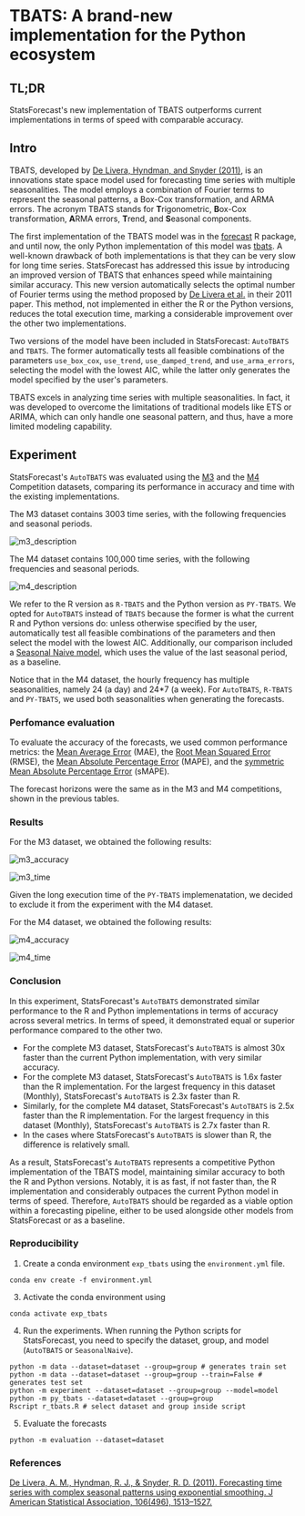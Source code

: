 # TBATS: A brand-new implementation for the Python ecosystem

## TL;DR

StatsForecast's new implementation of TBATS outperforms current implementations in terms of speed with comparable accuracy. 

## Intro 

TBATS, developed by [De Livera, Hyndman, and Snyder (2011)](https://www.robjhyndman.com/papers/ComplexSeasonality.pdf), is an innovations state space model used for forecasting time series with multiple seasonalities. The model employs a combination of Fourier terms to represent the seasonal patterns, a Box-Cox transformation, and ARMA errors. The acronym TBATS stands for **T**rigonometric, **B**ox-Cox transformation, **A**RMA errors, **T**rend, and **S**easonal components.

The first implementation of the TBATS model was in the [forecast](https://pkg.robjhyndman.com/forecast/reference/tbats.html) R package, and until now, the only Python implementation of this model was [tbats](https://github.com/intive-DataScience/tbats). A well-known drawback of both implementations is that they can be very slow for long time series. StatsForecast has addressed this issue by introducing an improved version of TBATS that enhances speed while maintaining similar accuracy. This new version automatically selects the optimal number of Fourier terms using the method proposed by [De Livera et al.](https://www.robjhyndman.com/papers/ComplexSeasonality.pdf) in their 2011 paper. This method, not implemented in either the R or the Python versions, reduces the total execution time, marking a considerable improvement over the other two implementations.

Two versions of the model have been included in StatsForecast: `AutoTBATS` and `TBATS`. The former automatically tests all feasible combinations of the parameters `use_box_cox`, `use_trend`, `use_damped_trend`, and `use_arma_errors`, selecting the model with the lowest AIC, while the latter only generates the model specified by the user's parameters.

TBATS excels in analyzing time series with multiple seasonalities. In fact, it was developed to overcome the limitations of traditional models like ETS or ARIMA, which can only handle one seasonal pattern, and thus, have a more limited modeling capability. 

## Experiment 

StatsForecast's `AutoTBATS` was evaluated using the [M3](https://www.sciencedirect.com/science/article/abs/pii/S0169207000000571) and the [M4](https://www.sciencedirect.com/science/article/pii/S0169207019301128) Competition datasets, comparing its performance in accuracy and time with the existing implementations. 

The M3 dataset contains 3003 time series, with the following frequencies and seasonal periods. 

![m3_description](https://github.com/Nixtla/statsforecast/assets/47995617/82760595-e240-47f1-b56b-b8d5c2ee0634)

The M4 dataset contains 100,000 time series, with the following frequencies and seasonal periods.

![m4_description](https://github.com/Nixtla/statsforecast/assets/47995617/374287a2-ab62-47ae-b91a-b5dd1f8db8b1)

We refer to the R version as `R-TBATS` and the Python version as `PY-TBATS`. We opted for `AutoTBATS` instead of `TBATS` because the former is what the current R and Python versions do: unless otherwise specified by the user, automatically test all feasible combinations of the parameters and then select the model with the lowest AIC. Additionally, our comparison included a [Seasonal Naive model](https://nixtlaverse.nixtla.io/statsforecast/src/core/models.html#seasonalnaive), which uses the value of the last seasonal period, as a baseline. 

Notice that in the M4 dataset, the hourly frequency has multiple seasonalities, namely 24 (a day) and 24*7 (a week). For `AutoTBATS`, `R-TBATS` and `PY-TBATS`, we used both seasonalities when generating the forecasts. 

### Perfomance evaluation

To evaluate the accuracy of the forecasts, we used common performance metrics: the [Mean Average Error](https://nixtlaverse.nixtla.io/utilsforecast/losses.html#mae) (MAE), the [Root Mean Squared Error](https://nixtlaverse.nixtla.io/utilsforecast/losses.html#rmse) (RMSE), the [Mean Absolute Percentage Error](https://nixtlaverse.nixtla.io/utilsforecast/losses.html#mape) (MAPE), and the [symmetric Mean Absolute Percentage Error](https://nixtlaverse.nixtla.io/utilsforecast/losses.html#smape) (sMAPE).

The forecast horizons were the same as in the M3 and M4 competitions, shown in the previous tables. 

### Results

For the M3 dataset, we obtained the following results: 

![m3_accuracy](https://github.com/Nixtla/statsforecast/assets/47995617/e2a07768-7fc8-409f-81e8-ef28bd8856b7)

![m3_time](https://github.com/Nixtla/statsforecast/assets/47995617/c84000b2-f3e8-4225-940c-6c27b8fc1c50)

Given the long execution time of the `PY-TBATS` implemenatation, we decided to exclude it from the experiment with the M4 dataset. 

For the M4 dataset, we obtained the following results:  

![m4_accuracy](https://github.com/Nixtla/statsforecast/assets/47995617/483144a8-4eb9-42f4-91a5-cfaf08022b45)

![m4_time](https://github.com/Nixtla/statsforecast/assets/47995617/2e010aab-ee42-47fd-b85e-b46091f0f7ca)

### Conclusion

In this experiment, StatsForecast's `AutoTBATS` demonstrated similar performance to the R and Python implementations in terms of accuracy across several metrics. In terms of speed, it demonstrated equal or superior performance compared to the other two.

  - For the complete M3 dataset, StatsForecast's `AutoTBATS` is almost 30x faster than the current Python implementation, with very similar accuracy. 
  - For the complete M3 dataset, StatsForecast's `AutoTBATS` is 1.6x faster than the R implementation. For the largest frequency in this dataset (Monthly), StatsForecast's `AutoTBATS` is 2.3x faster than R. 
  - Similarly, for the complete M4 dataset, StatsForecast's `AutoTBATS` is 2.5x faster than the R implementation. For the largest frequency in this dataset (Monthly), StatsForecast's `AutoTBATS` is 2.7x faster than R. 
  - In the cases where StatsForecast's `AutoTBATS` is slower than R, the difference is relatively small.

As a result, StatsForecast's `AutoTBATS` represents a competitive Python implementation of the TBATS model, maintaining similar accuracy to both the R and Python versions. Notably, it is as fast, if not faster than, the R implementation and considerably outpaces the current Python model in terms of speed. Therefore, `AutoTBATS` should be regarded as a viable option within a forecasting pipeline, either to be used alongside other models from StatsForecast or as a baseline.

### Reproducibility
1. Create a conda environment `exp_tbats` using the `environment.yml` file.
  ```shell
  conda env create -f environment.yml
  ```

3. Activate the conda environment using
  ```shell
  conda activate exp_tbats
  ```

4. Run the experiments. When running the Python scripts for StatsForecast, you need to specify the dataset, group, and model (`AutoTBATS` or `SeasonalNaive`). 
  ```shell
  python -m data --dataset=dataset --group=group # generates train set
  python -m data --dataset=dataset --group=group --train=False # generates test set 
  python -m experiment --dataset=dataset --group=group --model=model 
  python -m py_tbats --dataset=dataset --group=group
  Rscript r_tbats.R # select dataset and group inside script
  ```
  
5. Evaluate the forecasts 
  ```shell
  python -m evaluation --dataset=dataset
  ```

### References

[De Livera, A. M., Hyndman, R. J., & Snyder, R. D. (2011). Forecasting time series with complex seasonal patterns using exponential smoothing. J American Statistical Association, 106(496), 1513–1527.](https://www.robjhyndman.com/papers/ComplexSeasonality.pdf)
